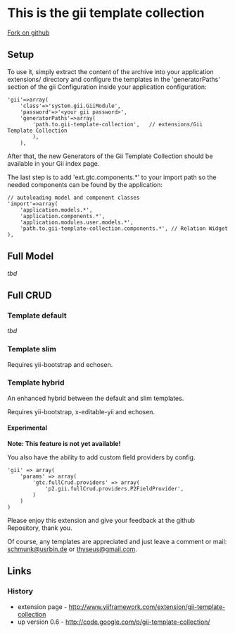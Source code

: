 This is the gii template collection
===================================

[Fork on github](https://github.com/schmunk42/gii-template-collection)


Setup
-----

To use it, simply extract the content of the archive into your application 
extensions/ directory and configure the templates in the 'generatorPaths'
section of the gii Configuration inside your application configuration:

    'gii'=>array(
        'class'=>'system.gii.GiiModule',
        'password'=>'<your gii password>',
        'generatorPaths'=>array(
            'path.to.gii-template-collection',   // extensions/Gii Template Collection
            ),
        ),

After that, the new Generators of the Gii Template Collection should be
available in your Gii index page.

The last step is to add 'ext.gtc.components.*' to your import path so
the needed components can be found by the application:

	// autoloading model and component classes
	'import'=>array(
		'application.models.*',
		'application.components.*',
		'application.modules.user.models.*',
		'path.to.gii-template-collection.components.*', // Relation Widget
	),


Full Model
----------

*tbd*

Full CRUD
---------

### Template default

*tbd*

### Template slim

Requires yii-bootstrap and echosen.

### Template hybrid

An enhanced hybrid between the default and slim templates.

Requires yii-bootstrap, x-editable-yii and echosen.

#### Experimental

**Note: This feature is not yet available!**

You also have the ability to add custom field providers by config.

    'gii' => array(
        'params' => array(
	        'gtc.fullCrud.providers' => array(
	            'p2.gii.fullCrud.providers.P2FieldProvider',
	        )
        )
    )


Please enjoy this extension and give your feedback at the github
Repository, thank you.

Of course, any templates are appreciated and just leave a comment or mail: schmunk@usrbin.de or thyseus@gmail.com.


Links
-----

### History

* extension page - http://www.yiiframework.com/extension/gii-template-collection
* up version 0.6 - http://code.google.com/p/gii-template-collection/



